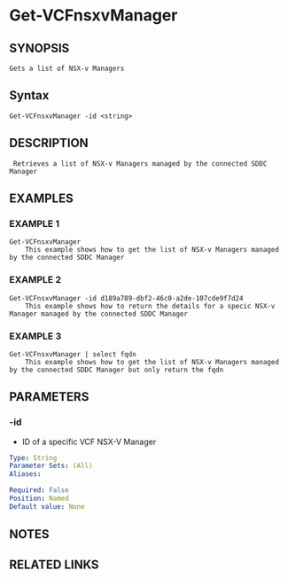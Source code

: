 # Get-VCFnsxvManager

## SYNOPSIS
    Gets a list of NSX-v Managers

## Syntax
```
Get-VCFnsxvManager -id <string>
```

## DESCRIPTION
     Retrieves a list of NSX-v Managers managed by the connected SDDC Manager

## EXAMPLES

### EXAMPLE 1
```
Get-VCFnsxvManager
    This example shows how to get the list of NSX-v Managers managed by the connected SDDC Manager
```
### EXAMPLE 2
```
Get-VCFnsxvManager -id d189a789-dbf2-46c0-a2de-107cde9f7d24
    This example shows how to return the details for a specic NSX-v Manager managed by the connected SDDC Manager
```
### EXAMPLE 3
```
Get-VCFnsxvManager | select fqdn
    This example shows how to get the list of NSX-v Managers managed by the connected SDDC Manager but only return the fqdn		
```

## PARAMETERS
### -id
- ID of a specific VCF NSX-V Manager

```yaml
Type: String
Parameter Sets: (All)
Aliases:

Required: False
Position: Named
Default value: None
```
## NOTES

## RELATED LINKS
